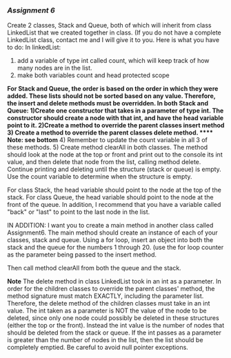### _Assignment 6_


Create 2 classes, Stack and Queue, both of which will inherit from class LinkedList that we created together in class. (If you do not have a complete LinkedList class, contact me and I will give it to you.
Here is what you have to do:
In linkedList:
1) add a variable of type int called count, which will keep track of how many nodes are in the list.
2) make both variables count and head protected scope

****For Stack and Queue, the order is based on the order in which they were added. These lists should not be sorted based on any value.
Therefore, the insert and delete methods must be overridden.
In both Stack and Queue:
1)Create one constructor that takes in a parameter of type int.
   The constructor should create a node with that int, and have the head variable point to it.
2)Create a method to override the parent classes insert method
3) Create a method to override the parent classes delete method.  **** Note: see bottom****
4) Remember to update the count variable in all 3 of these methods.
5) Create method clearAll in both classes. The method should look at the node at the top or front and print out to the console its int value, and then delete that node from the list, calling method delete. Continue printing and deleting until the structure (stack or queue) is empty. Use the count variable to determine when the structure is empty.

For class Stack, the head variable should point to the node at the top of the stack.
For class Queue, the head variable should point to the node at the front of the queue. In addition, I recommend that you have a variable called "back" or "last" to point to the last node in the list.

IN ADDITION:
I want you to create a main method in another class called Assignment6.
The main method should create an instance of each of your classes, stack and queue.
Using a for loop, insert an object into both the stack and the queue for the numbers 1 through 20. (use the for loop counter as the parameter being passed to the insert method.

Then call method clearAll from both the queue and the stack.

****Note****
The delete method in class LinkedList took in an int as a parameter. In order for the children classes to override the parent classes' method, the method signature must match EXACTLY, including the parameter list. Therefore, the delete method of the children classes must take in an int value. The int taken as a parameter is NOT the value of the node to be deleted, since only one node could possibly be deleted in these structures (either the top or the front). Instead the int value is the number of nodes that should be deleted from the stack or queue. If the int passes as a parameter is greater than the number of nodes in the list, then the list should be completely emptied. Be careful to avoid null pointer exceptions.
